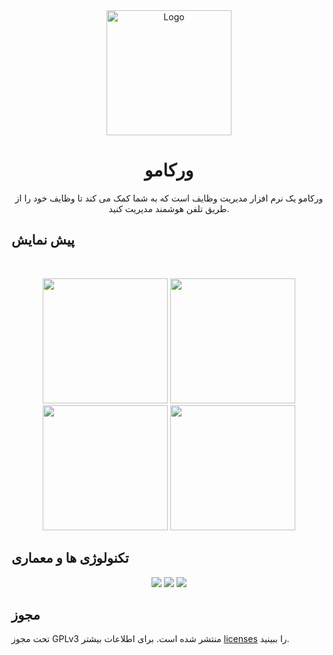 
<div align="center">
  <a href="https://github.com/ariaramin/Workamo">
    <img src="https://github.com/ariaramin/Workamo/blob/master/app/src/main/res/drawable/icon.jpg" alt="Logo" width="200">
  </a>

  <h1 align="center">ورکامو</h1>

  <p align="center">
    ورکامو یک نرم افزار مدیریت وظایف است که به شما کمک می کند تا وظایف خود را از طریق تلفن هوشمند مدیریت کنید.
  </p>
</div>


## پیش نمایش
<br />
<p align="center">
  <img src="https://github.com/ariaramin/Workamo/blob/master/previews/Screenshot4.png" width="200" /> 
  <img src="https://github.com/ariaramin/Workamo/blob/master/previews/Screenshot2.png" width="200" />
  <img src="https://github.com/ariaramin/Workamo/blob/master/previews/Screenshot1.png" width="200" />
  <img src="https://github.com/ariaramin/Workamo/blob/master/previews/Screenshot3.png" width="200" />
</p>



## تکنولوژی ها و معماری

<p align="center">
  <img src="https://img.shields.io/badge/Java-red?style=for-the-badge" />
  <img src="https://img.shields.io/badge/Room Library-orange?style=for-the-badge" />
  <img src="https://img.shields.io/badge/MVP Architecture-blue?style=for-the-badge" />
</p>


## مجوز
تحت مجوز GPLv3 منتشر شده است. برای اطلاعات بیشتر <a href="https://choosealicense.com/licenses/">licenses</a> را ببینید.
